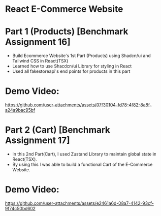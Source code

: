# React E-Commerce Website 

# Part 1 (Products) [Benchmark Assignment 16]
- Build Ecommerce Website's 1st Part (Products) using Shadcn/ui and Tailwind CSS in React(TSX)
- Learned how to use Shacdcn/ui Library for styling in React
- Used all fakestoreapi's end points for products in this part

# Demo Video:



https://github.com/user-attachments/assets/07f30104-fd78-4f82-8a8f-a24a9bac95bf

# Part 2 (Cart) [Benchmark Assignment 17]
- In this 2nd Part(Cart), I used Zustand Library to maintain global state in React(TSX).
- By using this I was able to build a functional Cart of the E-Commerce Website.

# Demo Video:


https://github.com/user-attachments/assets/e2461a6d-08a7-4142-93cf-9f74c50bd602


